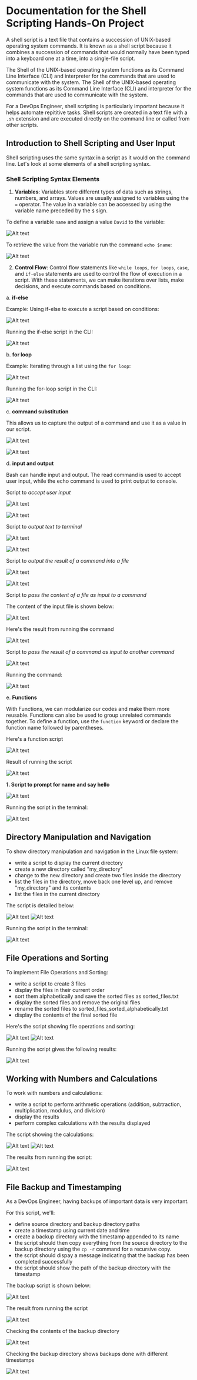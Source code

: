 
# Documentation for the Shell Scripting Hands-On Project

A shell script is a text file that contains a succession of UNIX-based operating system commands. It is known as a shell script because it combines a succession of commands that would normally have been typed into a keyboard one at a time, into a single-file script.

The Shell of the UNIX-based operating system functions as its Command Line Interface (CLI) and interpreter for the commands that are used to communicate with the system.
The Shell of the UNIX-based operating system functions as its Command Line Interface (CLI) and interpreter for the commands that are used to communicate with the system.

For a DevOps Engineer, shell scripting is particularly important because it helps automate repititive tasks. Shell scripts are created in a text file with a `.sh` extension and are executed directly on the command line or called from other scripts.

## Introduction to Shell Scripting and User Input

Shell scripting uses the same syntax in a script as it would on the command line. Let's look at some elements of a shell scripting syntax.

### Shell Scripting Syntax Elements

1. **Variables**: Variables store different types of data such as strings, numbers, and arrays. Values are usually assigned to variables using the `=` operator. The value in a variable can be accessed by using the variable name preceded by the `$` sign.

To define a variable `name` and assign a value `David` to the variable:

![Alt text](Images/assign_variable.png)

To retrieve the value from the variable run the command `echo $name`:

![Alt text](Images/retrieve_variable_value.png)

2. **Control Flow**: Control flow statements like `while loops`, `for loops`, `case`, and `if-else` statements are used to control the flow of execution in a script. With these statements, we can make iterations over lists, make decisions, and execute commands based on conditions.

a. **if-else**

Example: Using if-else to execute a script based on conditions:

![Alt text](Images/if-else_script.png)

Running the if-else script in the CLI:

![Alt text](Images/if-else_results.png)

b. **for loop**

Example: Iterating through a list using the `for loop`:

![Alt text](Images/for-loop_script.png)

Running the for-loop script in the CLI:

![Alt text](Images/for-loop_result.png)

c. **command substitution**

This allows us to capture the output of a command and use it as a value in our script. 

![Alt text](Images/command_substitution_script.png)

![Alt text](Images/command_substitution_result.png)

d. **input and output**

Bash can handle input and output. The read command is used to accept user input, while the echo command is used to print output to console.

Script to *accept user input*

![Alt text](Images/accept-input_script.png)

![Alt text](Images/accept-input_result.png)

Script to *output text to terminal*

![Alt text](Images/echo_script.png)

![Alt text](Images/echo_result.png)

Script to *output the result of a command into a file*

![Alt text](Images/output_tofile_script.png)

![Alt text](Images/output_tofile_result.png)

Script to *pass the content of a file as input to a command*

The content of the input file is shown below:

![Alt text](Images/file_input.png)

Here's the result from running the command

![Alt text](Images/file_input_result.png)

Script to *pass the result of a command as input to another command*

![Alt text](Images/pass_command_script.png)

Running the command:

![Alt text](Images/pass_command.png)

e. **Functions**

With Functions, we can modularize our codes and make them more reusable. Functions can also be used to group unrelated commands together. To define a function, use the `function` keyword or declare the function name followed by parentheses.

Here's a function script

![Alt text](Images/function_script.png)

Result of running the script

![Alt text](Images/function_result.png)

**1. Script to prompt for name and say hello**

![Alt text](Images/user-input_script.png)

Running the script in the terminal:

![Alt text](Images/user-input_result.png)

## Directory Manipulation and Navigation

To show directory manipulation and navigation in the Linux file system:

- write a script to display the current directory
- create a new directory called "my_directory"
- change to the new directory and create two files inside the directory
- list the files in the directory, move back one level up, and remove "my_directory" and its contents
- list the files in the current directory

The script is detailed below:

![Alt text](Images/directory_manipulation-script.png)
![Alt text](Images/directory_manipulation-script2.png)

Running the script in the terminal:

![Alt text](Images/directory_manipulation-result.png)

## File Operations and Sorting

To implement File Operations and Sorting:

- write a script to create 3 files
- display the files in their current order
- sort them alphabetically and save the sorted files as sorted_files.txt
- display the sorted files and remove the original files
- rename the sorted files to sorted_files_sorted_alphabetically.txt
- display the contents of the final sorted file

Here's the script showing file operations and sorting:

![Alt text](Images/file_operations-script1.png)
![Alt text](Images/file_operations-script2.png)

Running the script gives the following results:

![Alt text](Images/file_operations-results.png)

## Working with Numbers and Calculations

To work with numbers and calculations:

- write a script to perform arithmetic operations (addition, subtraction, multiplication, modulus, and division)
- display the results
- perform complex calculations with the results displayed

The script showing the calculations:

![Alt text](Images/calculations-scripts1.png)
![Alt text](Images/calculations-scripts2.png)

The results from running the script:

![Alt text](Images/calculations-results.png)

## File Backup and Timestamping

As a DevOps Engineer, having backups of important data is very important. 

For this script, we'll:

- define source directory and backup directory paths
- create a timestamp using current date and time
- create a backup directory with the timestamp appended to its name
- the script should then copy everything from the source directory to the backup directory using the `cp -r` command for a recursive copy.
- the script should dispay a message indicating that the backup has been completed successfully
- the script should show the path of the backup directory with the timestamp

The backup script is shown below:

![Alt text](Images/backup-script.png)

The result from running the script

![Alt text](Images/backup-result1.png)

Checking the contents of the backup directory

![Alt text](Images/backup-result2.png)

Checking the backup directory shows backups done with different timestamps

![Alt text](Images/backup-result3.png)




















